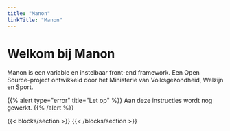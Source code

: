 ```yaml
---
title: "Manon"
linkTitle: "Manon"
---
```


# Welkom bij Manon

Manon is een variable en instelbaar front-end framework. Een Open
Source-project ontwikkeld door het Ministerie van Volksgezondheid, Welzijn en
Sport.

{{% alert type="error" title="Let op" %}}
Aan deze instructies wordt nog gewerkt.
{{% /alert %}}

{{< blocks/section >}}
{{< /blocks/section >}}
